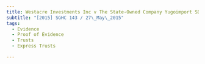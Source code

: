 ```yaml
---
title: Westacre Investments Inc v The State-Owned Company Yugoimport SDPR (also known as 
subtitle: "[2015] SGHC 143 / 27\_May\_2015"
tags:
  - Evidence
  - Proof of Evidence
  - Trusts
  - Express Trusts

---
```


